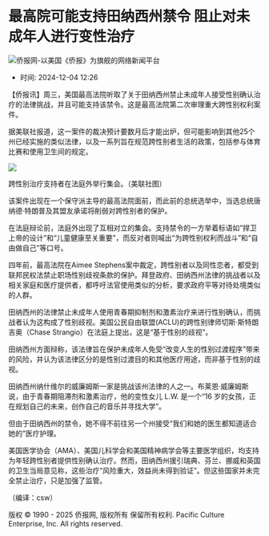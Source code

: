 # 最高院可能支持田纳西州禁令 阻止对未成年人进行变性治疗

![侨报网-以美国《侨报》为旗舰的网络新闻平台](/upload/content/2024/20241231/0f7b4dde3efff78340e763cf69acc88a.png)

- 时间: 2024-12-04 12:26

【侨报讯】周三，美国最高法院听取了关于田纳西州禁止未成年人接受性别确认治疗的法律挑战，并且可能支持该禁令。这是最高法院第二次审理重大跨性别权利案件。

据美联社报道，这一案件的裁决预计要数月后才能出炉，但可能影响到其他25个州已经实施的类似法律，以及一系列旨在规范跨性别者生活的政策，包括参与体育比赛和使用卫生间的规定。

![](/upload/content/2024/20241204/c22d87707e7142da616cf8490202c950.jpg)

跨性别治疗支持者在法庭外举行集会。（美联社图）

该案件出现在一个保守派主导的最高法院面前，而此前的总统选举中，当选总统唐纳德·特朗普及其盟友承诺将削弱对跨性别者的保护。

在法庭辩论前，法庭外出现了互相对立的集会。支持禁令的一方举着标语如“捍卫上帝的设计”和“儿童健康至关重要”，而反对者则喊出“为跨性别权利而战斗”和“自由做自己”等口号。

四年前，最高法院在Aimee Stephens案中裁定，跨性别者以及同性恋者，都受到联邦民权法禁止职场性别歧视条款的保护。拜登政府、田纳西州法律的挑战者以及相关家庭和医疗提供者，都呼吁法官使用类似的分析，要求政府平等对待处境类似的人群。

田纳西州的法律禁止未成年人使用青春期抑制剂和激素治疗来进行性别确认，而挑战者认为这构成了性别歧视。美国公民自由联盟(ACLU)的跨性别律师切斯·斯特朗吉奥（Chase Strangio）在法庭上提出，这是“基于性别的歧视”。

田纳西州方面辩称，该法律旨在保护未成年人免受“改变人生的性别过渡程序”带来的风险，并认为该法律区分的是性别过渡目的和其他医疗用途，而非基于性别的歧视。

田纳西州纳什维尔的威廉姆斯一家是挑战该州法律的人之一。布莱恩·威廉姆斯说，由于青春期阻滞剂和激素治疗，他的变性女儿 L.W. 是一个“16 岁的女孩，正在规划自己的未来，创作自己的音乐并寻找大学”。

但由于田纳西州的禁令，她不得不前往另一个州接受“我们和她的医生都知道适合她的”医疗护理。

美国医学协会（AMA）、美国儿科学会和美国精神病学会等主要医学组织，均支持为年轻跨性别者提供性别确认治疗。然而，田纳西州援引瑞典、芬兰、挪威和英国的卫生当局意见称，这些治疗“风险重大，效益尚未得到验证”。但这些国家并未完全禁止治疗，只是加强了监管。

（编译：csw）

版权 © 1990 - 2025 侨报网, 版权所有 保留所有权利. Pacific Culture Enterprise, Inc. All rights reserved.